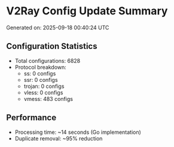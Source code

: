 # V2Ray Config Update Summary
Generated on: 2025-09-18 00:40:24 UTC

## Configuration Statistics
- Total configurations: 6828
- Protocol breakdown:
  - ss: 0 configs
  - ssr: 0 configs
  - trojan: 0 configs
  - vless: 0 configs
  - vmess: 483 configs

## Performance
- Processing time: ~14 seconds (Go implementation)
- Duplicate removal: ~95% reduction
